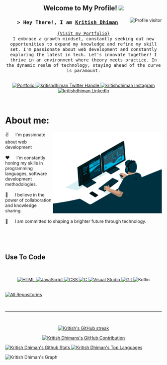 
<h2 align="center">
  Welcome to My Profile!
  <img src="https://media.giphy.com/media/hvRJCLFzcasrR4ia7z/giphy.gif" width="28">
</h2>


<a href="https://komarev.com/ghpvc/?username=kritishdhiman">
  <img align="right" src="https://komarev.com/ghpvc/?username=kritishdhiman&label=Visitors&color=0e75b6&style=flat" alt="Profile visitor" />
</a>

<!-- Intro  -->
<h3 align="center">
        <samp>&gt; Hey There!, I am
                <b><a target="_blank" href="https://github.com/kritishdhiman">Kritish Dhiman</a></b>
        </samp>
</h3>


<p align="center"> 
  <samp>
    <a href="Link Here">{Visit my Portfolio}</a>
    <br>
    I embrace a growth mindset, constantly seeking out new opportunities to expand my knowledge and refine my skill set. I'm passionate about web development and constantly exploring the latest in tech. Let's innovate together! I thrive in an environment where theory meets practice. In the dynamic realm of technology, staying ahead of the curve is paramount.
    <br>
    <br>
  </samp>
</p>

<p align="center">
  <a href="Portfolio Link Here" target="blank">
    <img src="https://img.shields.io/badge/Portfolio-5E3BEE?style=for-the-badge&logo=serverfault&logoColor=white" alt="Portfolio" />
   </a>
 <a href="https://twitter.com/KritishDhiman" target="blank">
  <img src="https://img.shields.io/badge/Twitter-1DA1F2?style=for-the-badge&logo=twitter&logoColor=white" alt="kritishdhiman Twitter Handle" />
 </a>
 <a href="https://www.instagram.com/kritishdhiman/" target="blank">
  <img src="https://img.shields.io/badge/Instagram-E4405F?style=for-the-badge&logo=instagram&logoColor=white" alt="kritishdhiman Instagram" />
 </a>
 <a href="https://www.linkedin.com/in/kritish-dhiman" target="_blank">
  <img src="https://img.shields.io/badge/LinkedIn-0077B5?style=for-the-badge&logo=linkedin&logoColor=white" alt="kritishdhiman LinkedIn"/>
 </a>
</p>
<br />

<!-- About Section -->
 # About me:
 
<p>
 <img align="right" width="350" src="/Coder.gif" alt="Coding gif" />
  
 ✌️ &emsp; I'm passionate about web development <br/><br/>
 ❤️ &emsp; I'm constantly honing my skills in programming languages, software development methodologies.<br/><br/>
 📧 &emsp; I believe in the power of collaboration and knowledge sharing.<br/><br/>
 💬 &emsp; I am committed to shaping a brighter future through technology.<br/><br/>
</p>

<br/>
<br/>

## Use To Code
<br/>
<br/>
<div align="center">
  <a href="https://www.w3.org/html/" target="_blank">
    <img src="https://img.shields.io/badge/HTML5-E34F26?style=for-the-badge&logo=html5&logoColor=white" alt="HTML" />
  </a>
  <a href="https://developer.mozilla.org/en-US/docs/Web/JavaScript" target="_blank">
    <img src="https://img.shields.io/badge/JavaScript-F7DF1E?style=for-the-badge&logo=Javascript&logoColor=white" alt="JavaScript" />
  </a>
  <a href="https://www.w3.org/Style/CSS/Overview.en.html" target="_blank">
    <img src="https://img.shields.io/badge/CSS3-1572B6?style=for-the-badge&logo=css3&logoColor=white" alt="CSS" />
  </a>
</a>
<a href="https://www.learn-c.org/" target="_blank">
  <img src="https://img.shields.io/badge/C-00599C?style=for-the-badge&logo=c&logoColor=white" alt="C" />
</a>
  <a href="https://code.visualstudio.com/" target="_blank">
    <img src="https://img.shields.io/badge/Visual_Studio-0078d7?style=for-the-badge&logo=visual%20studio&logoColor=white" alt="Visual Studio" />
  </a>
  <a href="https://git-scm.com/" target="_blank">
    <img src="https://img.shields.io/badge/Git-F05032?style=for-the-badge&logo=git&logoColor=white" alt="Git" />
  </a>
  <a href="https://kotlinlang.org/" target="_blank"></a>
    <img src="https://img.shields.io/badge/Kotlin-0095D5?style=for-the-badge&logo=kotlin&logoColor=white" alt="Kotlin" />
 
</div>
<br/>

<p align="left">
  <a href="https://github.com/kritishdhiman?tab=repositories" target="_blank"><img alt="All Repositories" title="All Repositories" src="https://img.shields.io/badge/-All%20Repos-2962FF?style=for-the-badge&logo=koding&logoColor=white"/></a>
</p>

<br/>
<hr/>
<br/>

<p align="center">
  <a href="https://github.com/kritishdhiman">
    <img src="https://github-readme-streak-stats.herokuapp.com/?user=kritishdhiman&theme=radical&border=7F3FBF&background=0D1117" alt="Kritish's GitHub streak"/>
  </a>
</p>

<p align="center">
  <a href="https://github.com/kritishdhiman">
    <img src="https://github-profile-summary-cards.vercel.app/api/cards/profile-details?username=kritishdhiman&theme=radical" alt="Kritish Dhimans's GitHub Contribution"/>
  </a>
</p>

<a> 
    <a href="https://github.com/kritishdhiman"><img alt="Kritish Dhiman's Github Stats" src="https://denvercoder1-github-readme-stats.vercel.app/api?username=kritishdhiman&show_icons=true&count_private=true&theme=react&border_color=7F3FBF&bg_color=0D1117&title_color=F85D7F&icon_color=F8D866" height="192px" width="49.5%"/>
  </a>
  <a href="https://github.com/kritishdhiman"><img alt="Kritish Dhiman's Top Languages" src="https://denvercoder1-github-readme-stats.vercel.app/api/top-langs/?username=kritishdhiman&langs_count=8&layout=compact&theme=react&border_color=7F3FBF&bg_color=0D1117&title_color=F85D7F&icon_color=F8D866" height="192px" width="49.5%"/></a>
  <br/>
</a>


![Kritish Dhiman's Graph](https://github-readme-activity-graph.vercel.app/graph?username=kritishdhiman&custom_title=Kritish%20Dhiman's%20GitHub%20Activity%20Graph&bg_color=0D1117&color=7F3FBF&line=7F3FBF&point=7F3FBF&area_color=FFFFFF&title_color=FFFFFF&area=true)
<!-- Made by your Friend -->
